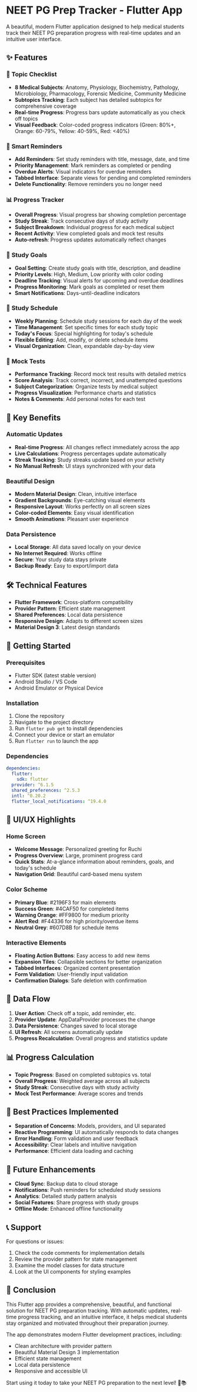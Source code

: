 # NEET PG Prep Tracker - Flutter App

A beautiful, modern Flutter application designed to help medical students track their NEET PG preparation progress with real-time updates and an intuitive user interface.

## ✨ Features

### 🎯 **Topic Checklist**
- **8 Medical Subjects**: Anatomy, Physiology, Biochemistry, Pathology, Microbiology, Pharmacology, Forensic Medicine, Community Medicine
- **Subtopics Tracking**: Each subject has detailed subtopics for comprehensive coverage
- **Real-time Progress**: Progress bars update automatically as you check off topics
- **Visual Feedback**: Color-coded progress indicators (Green: 80%+, Orange: 60-79%, Yellow: 40-59%, Red: <40%)

### 🔔 **Smart Reminders**
- **Add Reminders**: Set study reminders with title, message, date, and time
- **Priority Management**: Mark reminders as completed or pending
- **Overdue Alerts**: Visual indicators for overdue reminders
- **Tabbed Interface**: Separate views for pending and completed reminders
- **Delete Functionality**: Remove reminders you no longer need

### 📊 **Progress Tracker**
- **Overall Progress**: Visual progress bar showing completion percentage
- **Study Streak**: Track consecutive days of study activity
- **Subject Breakdown**: Individual progress for each medical subject
- **Recent Activity**: View completed goals and mock test results
- **Auto-refresh**: Progress updates automatically reflect changes

### 🎯 **Study Goals**
- **Goal Setting**: Create study goals with title, description, and deadline
- **Priority Levels**: High, Medium, Low priority with color coding
- **Deadline Tracking**: Visual alerts for upcoming and overdue deadlines
- **Progress Monitoring**: Mark goals as completed or reset them
- **Smart Notifications**: Days-until-deadline indicators

### 📅 **Study Schedule**
- **Weekly Planning**: Schedule study sessions for each day of the week
- **Time Management**: Set specific times for each study topic
- **Today's Focus**: Special highlighting for today's schedule
- **Flexible Editing**: Add, modify, or delete schedule items
- **Visual Organization**: Clean, expandable day-by-day view

### 📝 **Mock Tests**
- **Performance Tracking**: Record mock test results with detailed metrics
- **Score Analysis**: Track correct, incorrect, and unattempted questions
- **Subject Categorization**: Organize tests by medical subject
- **Progress Visualization**: Performance charts and statistics
- **Notes & Comments**: Add personal notes for each test

## 🚀 **Key Benefits**

### **Automatic Updates**
- **Real-time Progress**: All changes reflect immediately across the app
- **Live Calculations**: Progress percentages update automatically
- **Streak Tracking**: Study streaks update based on your activity
- **No Manual Refresh**: UI stays synchronized with your data

### **Beautiful Design**
- **Modern Material Design**: Clean, intuitive interface
- **Gradient Backgrounds**: Eye-catching visual elements
- **Responsive Layout**: Works perfectly on all screen sizes
- **Color-coded Elements**: Easy visual identification
- **Smooth Animations**: Pleasant user experience

### **Data Persistence**
- **Local Storage**: All data saved locally on your device
- **No Internet Required**: Works offline
- **Secure**: Your study data stays private
- **Backup Ready**: Easy to export/import data

## 🛠️ **Technical Features**

- **Flutter Framework**: Cross-platform compatibility
- **Provider Pattern**: Efficient state management
- **Shared Preferences**: Local data persistence
- **Responsive Design**: Adapts to different screen sizes
- **Material Design 3**: Latest design standards

## 📱 **Getting Started**

### **Prerequisites**
- Flutter SDK (latest stable version)
- Android Studio / VS Code
- Android Emulator or Physical Device

### **Installation**
1. Clone the repository
2. Navigate to the project directory
3. Run `flutter pub get` to install dependencies
4. Connect your device or start an emulator
5. Run `flutter run` to launch the app

### **Dependencies**
```yaml
dependencies:
  flutter:
    sdk: flutter
  provider: ^6.1.5
  shared_preferences: ^2.5.3
  intl: ^0.20.2
  flutter_local_notifications: ^19.4.0
```

## 🎨 **UI/UX Highlights**

### **Home Screen**
- **Welcome Message**: Personalized greeting for Ruchi
- **Progress Overview**: Large, prominent progress card
- **Quick Stats**: At-a-glance information about reminders, goals, and today's schedule
- **Navigation Grid**: Beautiful card-based menu system

### **Color Scheme**
- **Primary Blue**: #2196F3 for main elements
- **Success Green**: #4CAF50 for completed items
- **Warning Orange**: #FF9800 for medium priority
- **Alert Red**: #F44336 for high priority/overdue items
- **Neutral Grey**: #607D8B for schedule items

### **Interactive Elements**
- **Floating Action Buttons**: Easy access to add new items
- **Expansion Tiles**: Collapsible sections for better organization
- **Tabbed Interfaces**: Organized content presentation
- **Form Validation**: User-friendly input validation
- **Confirmation Dialogs**: Safe deletion with confirmation

## 🔄 **Data Flow**

1. **User Action**: Check off a topic, add reminder, etc.
2. **Provider Update**: AppDataProvider processes the change
3. **Data Persistence**: Changes saved to local storage
4. **UI Refresh**: All screens automatically update
5. **Progress Recalculation**: Overall progress and statistics update

## 📊 **Progress Calculation**

- **Topic Progress**: Based on completed subtopics vs. total
- **Overall Progress**: Weighted average across all subjects
- **Study Streak**: Consecutive days with study activity
- **Mock Test Performance**: Average scores and trends

## 🎯 **Best Practices Implemented**

- **Separation of Concerns**: Models, providers, and UI separated
- **Reactive Programming**: UI automatically responds to data changes
- **Error Handling**: Form validation and user feedback
- **Accessibility**: Clear labels and intuitive navigation
- **Performance**: Efficient data loading and caching

## 🔮 **Future Enhancements**

- **Cloud Sync**: Backup data to cloud storage
- **Notifications**: Push reminders for scheduled study sessions
- **Analytics**: Detailed study pattern analysis
- **Social Features**: Share progress with study groups
- **Offline Mode**: Enhanced offline functionality

## 📞 **Support**

For questions or issues:
1. Check the code comments for implementation details
2. Review the provider pattern for state management
3. Examine the model classes for data structure
4. Look at the UI components for styling examples

## 🎉 **Conclusion**

This Flutter app provides a comprehensive, beautiful, and functional solution for NEET PG preparation tracking. With automatic updates, real-time progress tracking, and an intuitive interface, it helps medical students stay organized and motivated throughout their preparation journey.

The app demonstrates modern Flutter development practices, including:
- Clean architecture with provider pattern
- Beautiful Material Design 3 implementation
- Efficient state management
- Local data persistence
- Responsive and accessible UI

Start using it today to take your NEET PG preparation to the next level! 🚀📚
